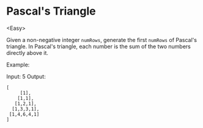 # Pascal's Triangle

\<Easy>

Given a non-negative integer `numRows`, generate the first `numRows` of Pascal's
triangle. In Pascal's triangle, each number is the sum of the two numbers
directly above it.

Example:

Input: 5
Output:
```
[
     [1],
    [1,1],
   [1,2,1],
  [1,3,3,1],
 [1,4,6,4,1]
]
```
